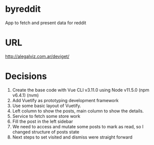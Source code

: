 # byreddit
App to fetch and present data for reddit

# URL
http://alegalviz.com.ar/deviget/

# Decisions

1. Create the base code with Vue CLI v3.11.0 using Node v11.5.0 (npm v6.4.1) (nvm)
2. Add Vuetify as prototyping development framework
3. Use some basic layout of Vuetify.
4. Left column to show the posts, main column to show the details.
5. Service to fetch some store work 
6. Fill the post in the left sidebar
7. We need to access and mutate some posts to mark as read, so I changed structure of posts state
8. Next steps to set visited and dismiss were straight forward